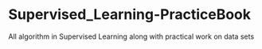 # Supervised_Learning-PracticeBook
All algorithm in Supervised Learning along with practical work on data sets
